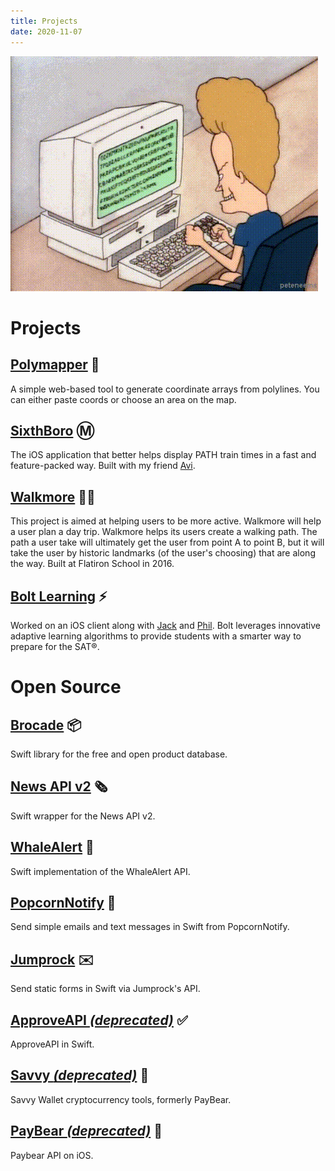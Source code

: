 ```yaml
---
title: Projects
date: 2020-11-07
---
```


![img](beavis.gif)

# Projects

## [Polymapper](polymapper) 📍
A simple web-based tool to generate coordinate arrays from polylines. You can either paste coords or choose an area on the map.

## [SixthBoro](https://sixthboro.app/) Ⓜ️
The iOS application that better helps display PATH train times in a fast and feature-packed way. Built with my friend [Avi](https://avijeets.com).

## [Walkmore](https://github.com/learn-co-students/ios-0616-team-whale) 🚶‍♂️
This project is aimed at helping users to be more active. Walkmore will help a user plan a day trip. Walkmore helps its users create a walking path. The path a user take will ultimately get the user from point A to point B, but it will take the user by historic landmarks (of the user's choosing) that are along the way. Built at Flatiron School in 2016.

## [Bolt Learning](https://www.crunchbase.com/organization/bolt-learning-inc) ⚡
Worked on an iOS client along with [Jack](https://twitter.com/defuria) and [Phil](https://twitter.com/fishbein). Bolt leverages innovative adaptive learning algorithms to provide students with a smarter way to prepare for the SAT®.

# Open Source

## [Brocade](https://github.com/imryan/Brocade) 📦
Swift library for the free and open product database.

## [News API v2](https://github.com/imryan/NewsAPI) 🗞️
Swift wrapper for the News API v2.

## [WhaleAlert](https://github.com/imryan/WhaleAlert) 🐋
Swift implementation of the WhaleAlert API.

## [PopcornNotify](https://github.com/imryan/popcornnotify-swift) 🍿
Send simple emails and text messages in Swift from PopcornNotify.

## [Jumprock](https://github.com/imryan/jumprock-ios) ✉️
Send static forms in Swift via Jumprock's API.

## [ApproveAPI _(deprecated)_](https://github.com/imryan/ApproveAPI) ✅
ApproveAPI in Swift.

## [Savvy _(deprecated)_](https://github.com/imryan/savvy-ios) 💱
Savvy Wallet cryptocurrency tools, formerly PayBear.

## [PayBear _(deprecated)_](https://github.com/imryan/paybear-ios) 🐻
Paybear API on iOS.
